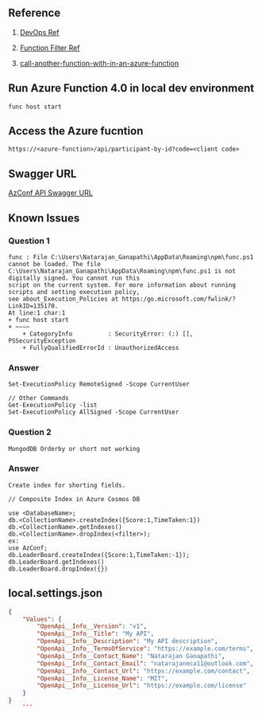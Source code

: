 

## Reference

1. [DevOps Ref](https://www.programmingwithwolfgang.com/deploy-azure-functions-azure-devops-pipelines/)

2. [Function Filter Ref](https://www.c-sharpcorner.com/article/do-you-know-azure-function-have-function-filters/#:~:text=Exception%20Filter%20will%20be%20called%20whenever%20there%20is,the%20Class%20level%20or%20the%20Function%20level.%20Prerequisites)

3. [call-another-function-with-in-an-azure-function](https://stackoverflow.com/questions/46315734/how-to-call-another-function-with-in-an-azure-function)

## Run Azure Function 4.0 in local dev environment

```
func host start
```

## Access the Azure fucntion

```
https://<azure-function>/api/participant-by-id?code=<client code>
```

## Swagger URL

[AzConf API Swagger URL](https://<azure-function>/api/swagger/ui#/)

## Known Issues

### Question 1
```
func : File C:\Users\Natarajan_Ganapathi\AppData\Roaming\npm\func.ps1 cannot be loaded. The file 
C:\Users\Natarajan_Ganapathi\AppData\Roaming\npm\func.ps1 is not digitally signed. You cannot run this 
script on the current system. For more information about running scripts and setting execution policy, 
see about_Execution_Policies at https:/go.microsoft.com/fwlink/?LinkID=135170.
At line:1 char:1
+ func host start
+ ~~~~
    + CategoryInfo          : SecurityError: (:) [], PSSecurityException
    + FullyQualifiedErrorId : UnauthorizedAccess
```
### Answer

```
Set-ExecutionPolicy RemoteSigned -Scope CurrentUser

// Other Commands
Get-ExecutionPolicy -list
Set-ExecutionPolicy AllSigned -Scope CurrentUser
```

### Question 2
```
MongodDB Orderby or short not working 
```
### Answer

```
Create index for shorting fields.

// Composite Index in Azure Cosmos DB

use <DatabaseName>;
db.<CollectionName>.createIndex({Score:1,TimeTaken:1})
db.<CollectionName>.getIndexes() 
db.<CollectionName>.dropIndex(<filter>);
ex:
use AzConf;
db.LeaderBoard.createIndex({Score:1,TimeTaken:-1});
db.LeaderBoard.getIndexes() 
db.LeaderBoard.dropIndex({})
```

## local.settings.json

```json
{
    "Values": {
        "OpenApi__Info__Version": "v1",
        "OpenApi__Info__Title": "My API",
        "OpenApi__Info__Description": "My API description",
        "OpenApi__Info__TermsOfService": "https://example.com/terms",
        "OpenApi__Info__Contact_Name": "Natarajan Ganapathi",
        "OpenApi__Info__Contact_Email": "natarajanmca11@outlook.com",
        "OpenApi__Info__Contact_Url": "https://example.com/contact", 
        "OpenApi__Info__License_Name": "MIT",
        "OpenApi__Info__License_Url": "https://example.com/license"
    }
}
    ```